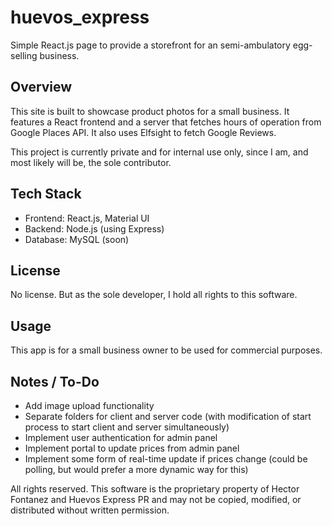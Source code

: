 # huevos_express
Simple React.js page to provide a storefront for an semi-ambulatory egg-selling business.

## Overview
This site is built to showcase product photos for a small business. It features a React frontend and a server that 
fetches hours of operation from Google Places API. It also uses Elfsight to fetch Google Reviews.

This project is currently private and for internal use only, since I am, and most likely will be, the sole contributor.

## Tech Stack
- Frontend: React.js, Material UI
- Backend: Node.js (using Express)
- Database: MySQL (soon)

## License
No license. But as the sole developer, I hold all rights to this software.

## Usage
This app is for a small business owner to be used for commercial purposes. 

## Notes / To-Do
- Add image upload functionality
- Separate folders for client and server code (with modification of start process to start client and server simultaneously)
- Implement user authentication for admin panel
- Implement portal to update prices from admin panel
- Implement some form of real-time update if prices change (could be polling, but would prefer a more dynamic way for this)

All rights reserved. This software is the proprietary property of Hector Fontanez and Huevos Express PR and may not be copied, modified, or distributed without written permission.
